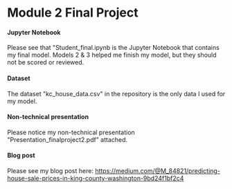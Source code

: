
# Module 2 Final Project

#### Jupyter Notebook
Please see that "Student_final.ipynb is the Jupyter Notebook that contains my final model. Models 2 & 3 helped me finish my model, but they should not be scored or reviewed. 

#### Dataset
The dataset "kc_house_data.csv" in the repository is the only data I used for my model. 

#### Non-technical presentation
Please notice my non-technical presentation "Presentation_finalproject2.pdf" attached.

#### Blog post
Please see my blog post here: https://medium.com/@M_84821/predicting-house-sale-prices-in-king-county-washington-9bd24f1bf2c4